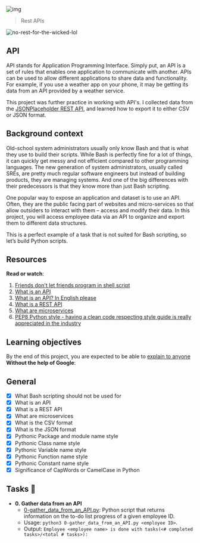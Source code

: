 ![img](https://assets.imaginablefutures.com/media/images/ALX_Logo.max-200x150.png)
  > Rest APIs

![no-rest-for-the-wicked-lol](https://media3.giphy.com/media/HkGiwbwqhJ5oeV9746/200w.webp?cid=ecf05e47mda0zcx3nsrypg8rdygxetp5ka5100rmcopqrawo&rid=200w.webp&ct=g)

## API

API stands for Application Programming Interface. Simply put, an API is a set of rules that enables one application to communicate with another. APIs can be used to allow different applications to share data and functionality. For example, if you use a weather app on your phone, it may be getting its data from an API provided by a weather service.

This project was further practice in working with API's. I collected data from the
[JSONPlaceholder REST API](https://jsonplaceholder.typicode.com/), and learned how
to export it to either CSV or JSON format.

## Background context

Old-school system administrators usually only know Bash and that is what they use to build their scripts. While Bash is perfectly fine for a lot of things, it can quickly get messy and not efficient compared to other programming languages. The new generation of system administrators, usually called SREs, are pretty much regular software engineers but instead of building products, they are managing systems. And one of the big differences with their predecessors is that they know more than just Bash scripting.

One popular way to expose an application and dataset is to use an API. Often, they are the public facing part of websites and micro-services so that allow outsiders to interact with them – access and modify their data. In this project, you will access employee data via an API to organize and export them to different data structures.

This is a perfect example of a task that is not suited for Bash scripting, so let’s build Python scripts.

## Resources

__Read or watch__:
1. [Friends don't let friends program in shell script](https://www.turnkeylinux.org/blog/friends-dont-let-friends-program-shell-script)
2. [What is an API](https://www.webopedia.com/definitions/api/)
3. [What is an API? In English please](https://www.freecodecamp.org/news/what-is-an-api-in-english-please-b880a3214a82/)
4. [What is a REST API](https://www.sitepoint.com/rest-api/)
5. [What are microservices](https://smartbear.com/learn/api-design/microservices/)
6. [PEP8 Python style - having a clean code respecting style guide is really appreciated in the industry](https://peps.python.org/pep-0008/)

## Learning objectives

By the end of this project, you are expected to be able to [explain to anyone](https://fs.blog/feynman-learning-technique/) __Without the help of Google__:

## General

* [X] What Bash scripting should not be used for
* [X] What is an API
* [X] What is a REST API
* [X] What are microservices
* [X] What is the CSV format
* [X] What is the JSON format
* [X] Pythonic Package and module name style
* [X] Pythonic Class name style
* [X] Pythonic Variable name style
* [X] Pythonic Function name style
* [X] Pythonic Constant name style
* [X] Significance of CapWords or CamelCase in Python

## Tasks :page_with_curl:

* **0. Gather data from an API**
  * [0-gather_data_from_an_API.py](./0-gather_data_from_an_API.py): Python script
  that returns information on the to-do list progress of a given employee ID.
  * Usage: `python3 0-gather_data_from_an_API.py <employee ID>`.
  * Output: `Employee <employee name> is done with tasks(<# completed tasks>/<total # tasks>):`

